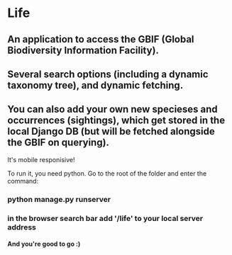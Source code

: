 # Life
## An application to access the GBIF (Global Biodiversity Information Facility).
## Several search options (including a dynamic taxonomy tree), and dynamic fetching.
## You can also add your own new specieses and occurrences (sightings), which get stored in the local Django DB (but will be fetched alongside the GBIF on querying).

It's mobile responisive!

To run it, you need python.
Go to the root of the folder and enter the command:

### python manage.py runserver
### in the browser search bar add '/life' to your local server address

#### And you're good to go :)
